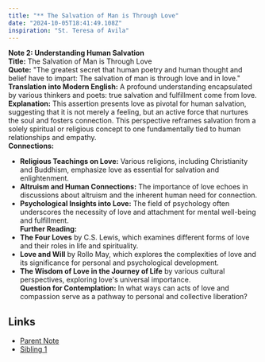 ```yaml
---
title: "** The Salvation of Man is Through Love"
date: "2024-10-05T18:41:49.108Z"
inspiration: "St. Teresa of Avila"
---
```


**Note 2: Understanding Human Salvation**  
**Title:** The Salvation of Man is Through Love  
**Quote:** "The greatest secret that human poetry and human thought and belief have to impart: The salvation of man is through love and in love."  
**Translation into Modern English:** A profound understanding encapsulated by various thinkers and poets: true salvation and fulfillment come from love.  
**Explanation:** This assertion presents love as pivotal for human salvation, suggesting that it is not merely a feeling, but an active force that nurtures the soul and fosters connection. This perspective reframes salvation from a solely spiritual or religious concept to one fundamentally tied to human relationships and empathy.    
**Connections:**  
- **Religious Teachings on Love:** Various religions, including Christianity and Buddhism, emphasize love as essential for salvation and enlightenment.  
- **Altruism and Human Connections:** The importance of love echoes in discussions about altruism and the inherent human need for connection.  
- **Psychological Insights into Love:** The field of psychology often underscores the necessity of love and attachment for mental well-being and fulfillment.    
**Further Reading:**  
- **The Four Loves** by C.S. Lewis, which examines different forms of love and their roles in life and spirituality.  
- **Love and Will** by Rollo May, which explores the complexities of love and its significance for personal and psychological development.  
- **The Wisdom of Love in the Journey of Life** by various cultural perspectives, exploring love's universal importance.   
**Question for Contemplation:** In what ways can acts of love and compassion serve as a pathway to personal and collective liberation?

## Links

- [Parent Note](/parent-note.md)
- [Sibling 1](/zettel1.md)
